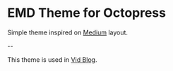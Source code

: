 # EMD Theme for Octopress
Simple theme inspired on [Medium](http://medium) layout.

--

This theme is used in [Vid Blog](http://vid.blog.br).
